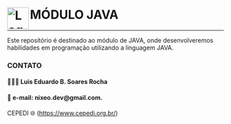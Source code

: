 # <img src="https://upload.wikimedia.org/wikipedia/pt/thumb/3/30/Java_programming_language_logo.svg/234px-Java_programming_language_logo.svg.png?20190828223431" alt="Logo do C#" width="50" height="50" align="left"> MÓDULO JAVA
<hr>

Este repositório é destinado ao módulo de JAVA, onde desenvolveremos habilidades em programação utilizando a linguagem JAVA.

<h3>CONTATO</h3>

<h4>🧑🏾‍💻 Luis Eduardo B. Soares Rocha</h4>
<h4>📧 e-mail: nixeo.dev@gmail.com.</h4>

CEPEDI 🌐 (https://www.cepedi.org.br/)


